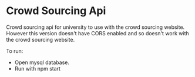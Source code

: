 # Crowd Sourcing Api
Crowd sourcing api for university to use with the crowd sourcing website. However this version doesn't have CORS enabled and so doesn't work with the crowd sourcing website.

To run:
* Open mysql database.
* Run with npm start

